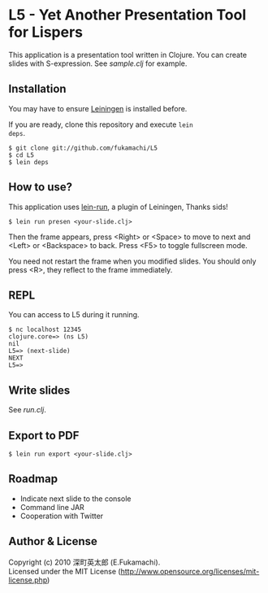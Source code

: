 # L5 - Yet Another Presentation Tool for Lispers

This application is a presentation tool written in Clojure. You can create slides with S-expression. See _sample.clj_ for example.

## Installation

You may have to ensure [Leiningen](http://github.com/technomancy/leiningen) is installed before.

If you are ready, clone this repository and execute <code>lein deps</code>.

    $ git clone git://github.com/fukamachi/L5
    $ cd L5
    $ lein deps

## How to use?

This application uses [lein-run](http://github.com/sids/lein-run), a plugin of Leiningen, Thanks sids!

    $ lein run presen <your-slide.clj>

Then the frame appears, press &lt;Right&gt; or &lt;Space&gt; to move to next and &lt;Left&gt; or &lt;Backspace&gt; to back. Press &lt;F5&gt; to toggle fullscreen mode.

You need not restart the frame when you modified slides. You should only press &lt;R&gt;, they reflect to the frame immediately.

## REPL

You can access to L5 during it running.

    $ nc localhost 12345
    clojure.core=> (ns L5)
    nil
    L5=> (next-slide)
    NEXT
    L5=>

## Write slides

See _run.clj_.

## Export to PDF

    $ lein run export <your-slide.clj>

## Roadmap

* Indicate next slide to the console
* Command line JAR
* Cooperation with Twitter

## Author & License

Copyright (c) 2010 深町英太郎 (E.Fukamachi).  
Licensed under the MIT License (http://www.opensource.org/licenses/mit-license.php)
